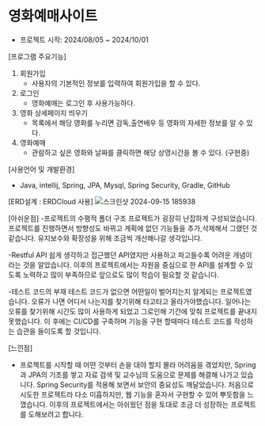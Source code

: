 # 영화예매사이트
- 프로젝트 시작: 2024/08/05 ~ 2024/10/01

[프로그램 주요기능]
1. 회원가입
   - 사용자의 기본적인 정보를 입력하여 회원가입을 할 수 있다.
3. 로그인
   - 영화예매는 로그인 후 사용가능하다.
5. 영화 상세페이지 띄우기
   - 목록에서 해당 영화를 누리면 감독,출연배우 등 영화의 자세한 정보를 알 수 있다.
7. 영화예매
   - 관람하고 싶은 영화와 날짜를 클릭하면 해당 상영시간을 볼 수 있다. (구현중)
  
[사용언어 및 개발환경]
- Java, intellij, Spring, JPA, Mysql, Spring Security, Gradle, GitHub
 
[ERD설계 : ERDCloud 사용]
![스크린샷 2024-09-15 185938](https://github.com/user-attachments/assets/a48dc03b-d9af-4839-9e7c-100e092a9606)


[아쉬운점]
-프로젝트의 수평적 폴더 구조
프로젝트가 굉장히 난잡하게 구성되었습니다. 프로젝트를 진행하면서 방향성도 바뀌고 계획에 없던 기능들을 추가,삭제해서 그랬던 것 같습니다.
유지보수와 확장성을 위해 조금씩 개선해나갈 생각입니다. 

-Restful API
쉽게 생각하고 접근했던 API였지만 사용하고 파고들수록 어려운 개념이라는 것을 알았습니다. 이후의 프로젝트에서는 자원을 중심으로 한 API를 설계할 수 있도록 노력하고
많이 부족하므로 앞으로도 많이 학습이 필요할 것 같습니다.

-테스트 코드의 부재
테스트 코드가 없으면 어떤일이 벌어지는지 알게되는 프로젝트였습니다. 오류가 나면 어디서 나는지를 찾기위해 타고타고 올라가야했습니다. 일어나는 오류를 찾기위해 시간도 많이
사용하게 되었고 그로인해 기간에 맞춰 프로젝트를 끝내지 못했습니다. 이 후에는 CI/CD를 구축하며 기능을 구현 할때마다 테스트 코드를 작성하는 습관을 들이도록 할 것입니다.

[느낀점]
- 프로젝트를 시작할 때 어떤 것부터 손을 대야 할지 몰라 어려움을 겪었지만, Spring과 JPA의 기초를 쌓고 자료 검색 및 교수님의 도움으로 문제를 해결해 나가고 있습니다.
Spring Security를 적용해 보면서 보안의 중요성도 깨달았습니다. 처음으로 시도한 프로젝트라 다소 미흡하지만, 웹 기능을 혼자서 구현할 수 있어 뿌듯함을 느꼈습니다.
이후의 프로젝트에서는 아쉬웠던 점을 토대로 조금 더 성장하는 프로젝트를 도해보려고 합니다.


